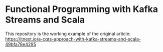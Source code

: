 # Functional Programming with Kafka Streams and Scala

This repository is the working example of the original article:  
https://itnext.io/a-cqrs-approach-with-kafka-streams-and-scala-49bfa78e4295
